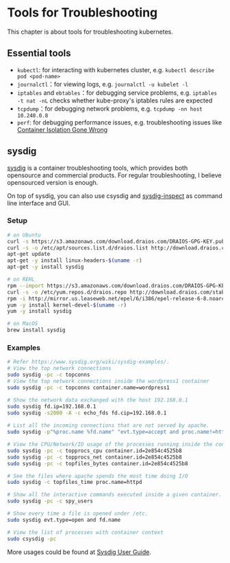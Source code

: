 # Tools for Troubleshooting

This chapter is about tools for troubleshooting kubernetes.

## Essential tools

- `kubectl`: for interacting with kubernetes cluster, e.g. `kubectl describe pod <pod-name>`
- `journalctl`：for viewing logs, e.g. `journalctl -u kubelet -l`
- `iptables` and `ebtables`：for debugging service problems, e.g. `iptables -t nat -nL` checks whether kube-proxy's iptables rules are expected
- `tcpdump`：for debugging network problems, e.g. `tcpdump -nn host 10.240.0.8`
- `perf`: for debugging performance issues, e.g. troubleshooting issues like [Container Isolation Gone Wrong](https://dzone.com/articles/container-isolation-gone-wrong) 

## sysdig

[sysdig](https://www.sysdig.org/) is a container troubleshooting tools, which provides both opensource and commercial products. For regular troubleshooting, I believe opensourced version is enough.

On top of sysdig, you can also use csysdig and [sysdig-inspect](https://github.com/draios/sysdig-inspect) as command line interface and GUI.

### Setup

```sh
# on Ubuntu
curl -s https://s3.amazonaws.com/download.draios.com/DRAIOS-GPG-KEY.public | apt-key add -
curl -s -o /etc/apt/sources.list.d/draios.list http://download.draios.com/stable/deb/draios.list
apt-get update
apt-get -y install linux-headers-$(uname -r)
apt-get -y install sysdig

# on REHL
rpm --import https://s3.amazonaws.com/download.draios.com/DRAIOS-GPG-KEY.public
curl -s -o /etc/yum.repos.d/draios.repo http://download.draios.com/stable/rpm/draios.repo
rpm -i http://mirror.us.leaseweb.net/epel/6/i386/epel-release-6-8.noarch.rpm
yum -y install kernel-devel-$(uname -r)
yum -y install sysdig

# on MacOS
brew install sysdig
```

### Examples

```sh
# Refer https://www.sysdig.org/wiki/sysdig-examples/.
# View the top network connections
sudo sysdig -pc -c topconns
# View the top network connections inside the wordpress1 container
sudo sysdig -pc -c topconns container.name=wordpress1

# Show the network data exchanged with the host 192.168.0.1
sudo sysdig fd.ip=192.168.0.1
sudo sysdig -s2000 -A -c echo_fds fd.cip=192.168.0.1
 
# List all the incoming connections that are not served by apache.
sudo sysdig -p"%proc.name %fd.name" "evt.type=accept and proc.name!=httpd"

# View the CPU/Network/IO usage of the processes running inside the container.
sudo sysdig -pc -c topprocs_cpu container.id=2e854c4525b8
sudo sysdig -pc -c topprocs_net container.id=2e854c4525b8
sudo sysdig -pc -c topfiles_bytes container.id=2e854c4525b8

# See the files where apache spends the most time doing I/O
sudo sysdig -c topfiles_time proc.name=httpd

# Show all the interactive commands executed inside a given container.
sudo sysdig -pc -c spy_users 

# Show every time a file is opened under /etc.
sudo sysdig evt.type=open and fd.name

# View the list of processes with container context
sudo csysdig -pc
```

More usages could be found at  [Sysdig User Guide](https://github.com/draios/sysdig/wiki/Sysdig-User-Guide).

 
